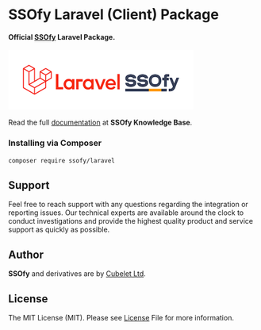 SSOfy Laravel (Client) Package
=============

#### Official [SSOfy](https://www.ssofy.com) Laravel Package.

![](./docs/banner.png)

Read the full [documentation](https://www.ssofy.com/docs/SDK/Laravel/Installation) at **SSOfy Knowledge Base**.

### Installing via Composer

```bash
composer require ssofy/laravel
```

## Support

Feel free to reach support with any questions regarding the integration or reporting issues.
Our technical experts are available around the clock to conduct investigations and provide
the highest quality product and service support as quickly as possible.

## Author

**SSOfy** and derivatives are by [Cubelet Ltd](https://cubelet.co.uk).

## License

The MIT License (MIT). Please see [License](LICENSE) File for more information.
